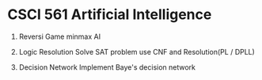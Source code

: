 # CSCI 561 Artificial Intelligence

1. Reversi Game
	minmax AI

2. Logic Resolution
	Solve SAT problem use CNF and Resolution(PL / DPLL)

3. Decision Network
	Implement Baye's decision network